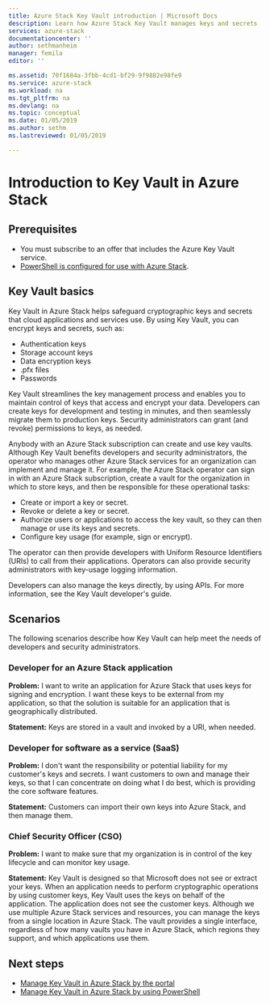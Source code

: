 ```yaml
---
title: Azure Stack Key Vault introduction | Microsoft Docs
description: Learn how Azure Stack Key Vault manages keys and secrets
services: azure-stack
documentationcenter: ''
author: sethmanheim
manager: femila
editor: ''

ms.assetid: 70f1684a-3fbb-4cd1-bf29-9f9882e98fe9
ms.service: azure-stack
ms.workload: na
ms.tgt_pltfrm: na
ms.devlang: na
ms.topic: conceptual
ms.date: 01/05/2019
ms.author: sethm
ms.lastreviewed: 01/05/2019

---
```

# Introduction to Key Vault in Azure Stack

## Prerequisites

* You must subscribe to an offer that includes the Azure Key Vault service.  
* [PowerShell is configured for use with Azure Stack](azure-stack-powershell-configure-user.md).

## Key Vault basics

Key Vault in Azure Stack helps safeguard cryptographic keys and secrets that cloud applications and services use. By using Key Vault, you can encrypt keys and secrets, such as:

* Authentication keys
* Storage account keys
* Data encryption keys
* .pfx files
* Passwords

Key Vault streamlines the key management process and enables you to maintain control of keys that access and encrypt your data. Developers can create keys for development and testing in minutes, and then seamlessly migrate them to production keys. Security administrators can grant (and revoke) permissions to keys, as needed.

Anybody with an Azure Stack subscription can create and use key vaults. Although Key Vault benefits developers and security administrators, the operator who manages other Azure Stack services for an organization can implement and manage it. For example, the Azure Stack operator can sign in with an Azure Stack subscription, create a vault for the organization in which to store keys, and then be responsible for these operational tasks:

* Create or import a key or secret.
* Revoke or delete a key or secret.
* Authorize users or applications to access the key vault, so they can then manage or use its keys and secrets.
* Configure key usage (for example, sign or encrypt).

The operator can then provide developers with Uniform Resource Identifiers (URIs) to call from their applications. Operators can also provide security administrators with key-usage logging information.

Developers can also manage the keys directly, by using APIs. For more information, see the Key Vault developer's guide.

## Scenarios

The following scenarios describe how Key Vault can help meet the needs of developers and security administrators.

### Developer for an Azure Stack application

**Problem:** I want to write an application for Azure Stack that uses keys for signing and encryption. I want these keys to be external from my application, so that the solution is suitable for an application that is geographically distributed.

**Statement:** Keys are stored in a vault and invoked by a URI, when needed.

### Developer for software as a service (SaaS)

**Problem:** I don't want the responsibility or potential liability for my customer's keys and secrets. I want customers to own and manage their keys, so that I can concentrate on doing what I do best, which is providing the core software features.

**Statement:** Customers can import their own keys into Azure Stack, and then manage them.

### Chief Security Officer (CSO)

**Problem:** I want to make sure that my organization is in control of the key lifecycle and can monitor key usage.

**Statement:** Key Vault is designed so that Microsoft does not see or extract your keys. When an application needs to perform cryptographic operations by using customer keys, Key Vault uses the keys on behalf of the application. The application does not see the customer keys. Although we use multiple Azure Stack services and resources, you can manage the keys from a single location in Azure Stack. The vault provides a single interface, regardless of how many vaults you have in Azure Stack, which regions they support, and which applications use them.

## Next steps

* [Manage Key Vault in Azure Stack by the portal](azure-stack-key-vault-manage-portal.md)  
* [Manage Key Vault in Azure Stack by using PowerShell](azure-stack-key-vault-manage-powershell.md)

